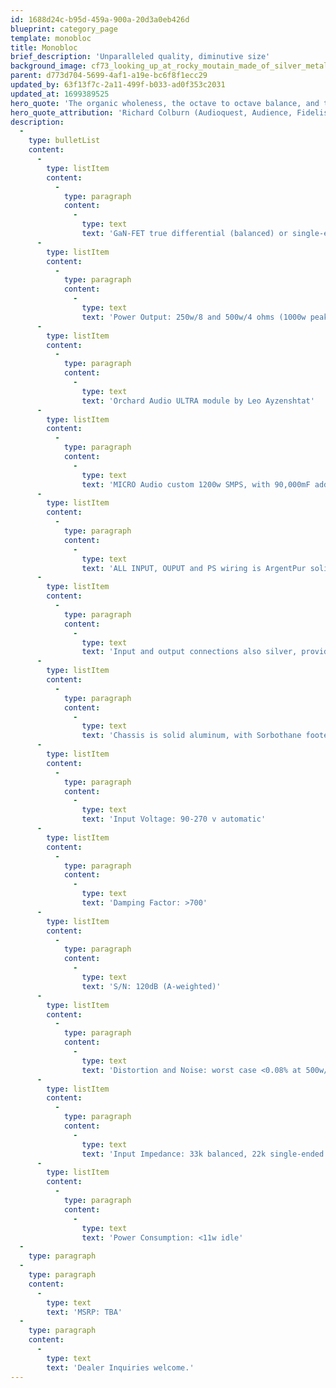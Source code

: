 ```yaml
---
id: 1688d24c-b95d-459a-900a-20d3a0eb426d
blueprint: category_page
template: monobloc
title: Monobloc
brief_description: 'Unparalleled quality, diminutive size'
background_image: cf73_looking_up_at_rocky_moutain_made_of_silver_metal_against_a_d5599842-2ef8-4ba2-a3f4-583eb609753c.png
parent: d773d704-5699-4af1-a19e-bc6f8f1ecc29
updated_by: 63f13f7c-2a11-499f-b033-ad0f353c2031
updated_at: 1699389525
hero_quote: 'The organic wholeness, the octave to octave balance, and the detailed yet extremely smooth top end was fantastic.'
hero_quote_attribution: 'Richard Colburn (Audioquest, Audience, Fidelis, Bluebird)'
description:
  -
    type: bulletList
    content:
      -
        type: listItem
        content:
          -
            type: paragraph
            content:
              -
                type: text
                text: 'GaN-FET true differential (balanced) or single-ended operation'
      -
        type: listItem
        content:
          -
            type: paragraph
            content:
              -
                type: text
                text: 'Power Output: 250w/8 and 500w/4 ohms (1000w peak)'
      -
        type: listItem
        content:
          -
            type: paragraph
            content:
              -
                type: text
                text: 'Orchard Audio ULTRA module by Leo Ayzenshtat'
      -
        type: listItem
        content:
          -
            type: paragraph
            content:
              -
                type: text
                text: 'MICRO Audio custom 1200w SMPS, with 90,000mF added reserve!'
      -
        type: listItem
        content:
          -
            type: paragraph
            content:
              -
                type: text
                text: 'ALL INPUT, OUPUT and PS wiring is ArgentPur solid silver!'
      -
        type: listItem
        content:
          -
            type: paragraph
            content:
              -
                type: text
                text: 'Input and output connections also silver, providing a COMPLETE silver through-path!'
      -
        type: listItem
        content:
          -
            type: paragraph
            content:
              -
                type: text
                text: 'Chassis is solid aluminum, with Sorbothane footers and panel damping.'
      -
        type: listItem
        content:
          -
            type: paragraph
            content:
              -
                type: text
                text: 'Input Voltage: 90-270 v automatic'
      -
        type: listItem
        content:
          -
            type: paragraph
            content:
              -
                type: text
                text: 'Damping Factor: >700'
      -
        type: listItem
        content:
          -
            type: paragraph
            content:
              -
                type: text
                text: 'S/N: 120dB (A-weighted)'
      -
        type: listItem
        content:
          -
            type: paragraph
            content:
              -
                type: text
                text: 'Distortion and Noise: worst case <0.08% at 500w/4ohms'
      -
        type: listItem
        content:
          -
            type: paragraph
            content:
              -
                type: text
                text: 'Input Impedance: 33k balanced, 22k single-ended'
      -
        type: listItem
        content:
          -
            type: paragraph
            content:
              -
                type: text
                text: 'Power Consumption: <11w idle'
  -
    type: paragraph
  -
    type: paragraph
    content:
      -
        type: text
        text: 'MSRP: TBA'
  -
    type: paragraph
    content:
      -
        type: text
        text: 'Dealer Inquiries welcome.'
---
```

